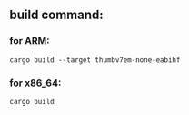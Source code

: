 ## build command:

### for ARM:
```
cargo build --target thumbv7em-none-eabihf
```

### for x86_64:
```
cargo build
```